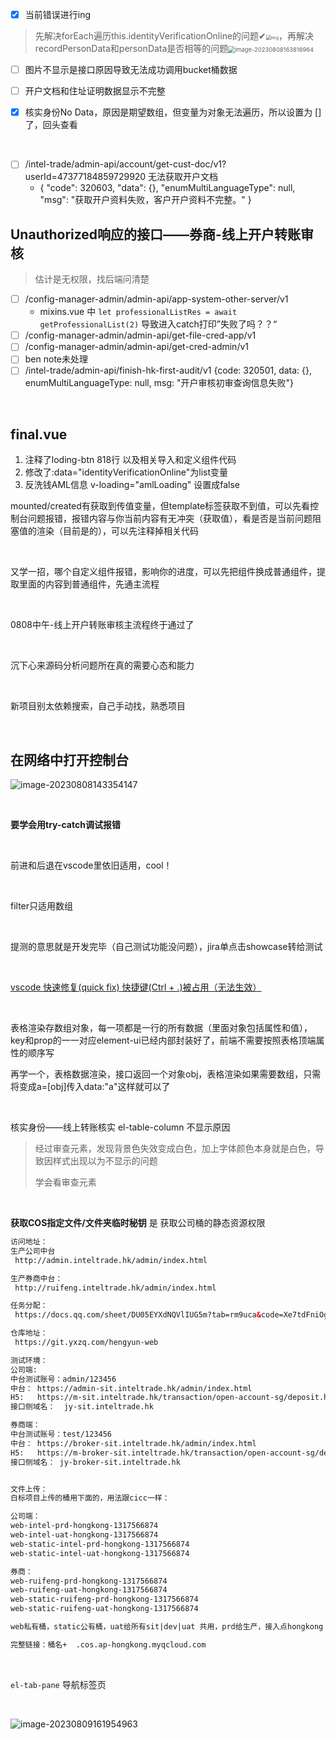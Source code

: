 - [x] 当前错误进行ing

> 先解决forEach遍历this.identityVerificationOnline的问题✔<img src="8月8日.assets/29DE1652.png" alt="img" style="zoom: 50%;" />，再解决recordPersonData和personData是否相等的问题<img src="8月8日.assets/image-20230808163816964.png" alt="image-20230808163816964" style="zoom: 67%;" />

- [ ] 图片不显示是接口原因导致无法成功调用bucket桶数据

- [ ] 开户文档和住址证明数据显示不完整

- [x] 核实身份No Data，原因是期望数组，但变量为对象无法遍历，所以设置为 [] 了，回头查看

​	

- [ ] /intel-trade/admin-api/account/get-cust-doc/v1?userId=47377184859729920 无法获取开户文档
  - {
        "code": 320603,
        "data": {},
        "enumMultiLanguageType": null,
        "msg": "获取开户资料失败，客户开户资料不完整。"
    }

## Unauthorized响应的接口——券商-线上开户转账审核

> 估计是无权限，找后端问清楚

- [ ] /config-manager-admin/admin-api/app-system-other-server/v1
  - mixins.vue 中 `let professionalListRes = await getProfessionalList(2)` 导致进入catch打印”失败了吗？？“
- [ ] /config-manager-admin/admin-api/get-file-cred-app/v1
- [ ] /config-manager-admin/admin-api/get-cred-admin/v1
- [ ] ben note未处理
- [ ] /intel-trade/admin-api/finish-hk-first-audit/v1
  {code: 320501, data: {}, enumMultiLanguageType: null, msg: "开户审核初审查询信息失败"}

​	

## final.vue

1. 注释了loding-btn 818行 以及相关导入和定义组件代码
2. 修改了:data="identityVerificationOnline"为list变量
3. 反洗钱AML信息 v-loading="amlLoading" 设置成false

mounted/created有获取到传值变量，但template标签获取不到值，可以先看控制台问题报错，报错内容与你当前内容有无冲突（获取值），看是否是当前问题阻塞值的渲染（目前是的），可以先注释掉相关代码

​	

又学一招，哪个自定义组件报错，影响你的进度，可以先把组件换成普通组件，提取里面的内容到普通组件，先通主流程

​	

0808中午-线上开户转账审核主流程终于通过了

​	

沉下心来源码分析问题所在真的需要心态和能力

​	

新项目别太依赖搜索，自己手动找，熟悉项目

​	

## 在网络中打开控制台

![image-20230808143354147](8月8日.assets/image-20230808143354147.png)

​	

**要学会用try-catch调试报错**

​	

前进和后退在vscode里依旧适用，cool！

​	

filter只适用数组

​	

提测的意思就是开发完毕（自己测试功能没问题），jira单点击showcase转给测试

​	

[vscode 快速修复(quick fix) 快捷键(Ctrl + .)被占用（无法生效）](https://huanfenz.top/archives/vscode-kuai-su-xiu-fu-quickfix-kuai-jie-jian-ctrl-bei-zhan-yong)

​	

表格渲染存数组对象，每一项都是一行的所有数据（里面对象包括属性和值），key和prop的一一对应element-ui已经内部封装好了，前端不需要按照表格顶端属性的顺序写

再学一个，表格数据渲染，接口返回一个对象obj，表格渲染如果需要数组，只需将变成a=[obj]传入data:"a"这样就可以了

​	

核实身份——线上转账核实 el-table-column 不显示原因

> 经过审查元素，发现背景色失效变成白色，加上字体颜色本身就是白色，导致因样式出现以为不显示的问题
>
> 学会看审查元素

​	

**获取COS指定文件/文件夹临时秘钥** 是 获取公司桶的静态资源权限

```html
访问地址：
生产公司中台
 http://admin.inteltrade.hk/admin/index.html 

生产券商中台：
 http://ruifeng.inteltrade.hk/admin/index.html 

任务分配：
 https://docs.qq.com/sheet/DU05EYXdNQVlIUG5m?tab=rm9uca&code=Xe7tdFniOgdTYO0eOd6IwFiSHg9j6ybivWf6Yf7Mb3A&state=weworklogin 

仓库地址：
 https://git.yxzq.com/hengyun-web 

测试环境：
公司端:
中台测试账号：admin/123456
中台： https://admin-sit.inteltrade.hk/admin/index.html 
H5:   https://m-sit.inteltrade.hk/transaction/open-account-sg/deposit.html 
接口侧域名：  jy-sit.inteltrade.hk 

券商端：
中台测试账号：test/123456
中台： https://broker-sit.inteltrade.hk/admin/index.html 
H5:   https://m-broker-sit.inteltrade.hk/transaction/open-account-sg/deposit.html 
接口侧域名： jy-broker-sit.inteltrade.hk 


文件上传：
白标项目上传的桶用下面的，用法跟cicc一样：

公司端：
web-intel-prd-hongkong-1317566874
web-intel-uat-hongkong-1317566874
web-static-intel-prd-hongkong-1317566874
web-static-intel-uat-hongkong-1317566874

券商：
web-ruifeng-prd-hongkong-1317566874
web-ruifeng-uat-hongkong-1317566874
web-static-ruifeng-prd-hongkong-1317566874
web-static-ruifeng-uat-hongkong-1317566874

web私有桶，static公有桶，uat给所有sit|dev|uat 共用，prd给生产，接入点hongkong

完整链接：桶名+  .cos.ap-hongkong.myqcloud.com 

```

​	

`el-tab-pane` 导航标签页

​	

![image-20230809161954963](8月8&9日.assets/image-20230809161954963.png)